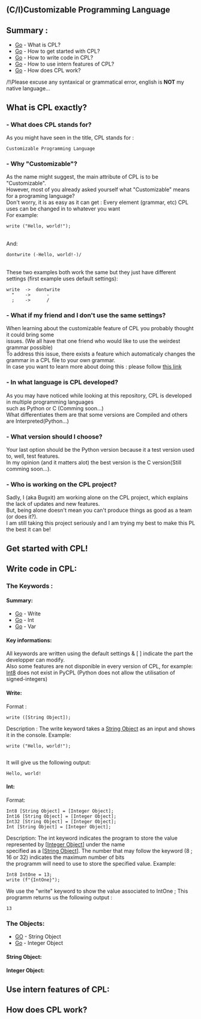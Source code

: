 ## (C/I)Customizable Programming Language
## Summary :
* [Go](#what-is-cpl-exactly) - What is CPL?
* [Go](#get-started-with-cpl) - How to get started with CPL?
* [Go](#write-code-in-cpl) - How to write code in CPL?
* [Go](#use-intern-features-of-cpl) - How to use intern features of CPL?
* [Go](#how-does-cpl-work) - How does CPL work?

/!\Please excuse any syntaxical or grammatical error, english is <b>NOT</b> my native language...
## What is CPL exactly?
### - What does CPL stands for?
  As you might have seen in the title, CPL stands for :
```
Customizable Programming Language
```
### - Why "Customizable"?
  As the name might suggest, the main attribute of CPL is to be "Customizable".
  <br>However, most of you already asked yourself what "Customizable" means for a programing language?
  <br>Don't worry, it is as easy as it can get : Every element (grammar, etc) CPL uses can be changed in to whatever you want
  <br>For example:
  ```
write ("Hello, world!");
  ```
  <br> And:
```
dontwrite (-Hello, world!-)/
```
<br>These two examples both work the same but they just have different settings (first example uses default settings):
```
write  ->  dontwrite
  "    ->      -
  ;    ->      /
```

### - What if my friend and I don't use the same settings?
  When learning about the customizable feature of CPL you probably thought it could bring some 
  <br>issues. (We all have that one friend who would like to use the weirdest grammar possible)
  <br>To address this issue, there exists a feature which automaticaly changes the grammar in a CPL file to your own grammar.
  <br>In case you want to learn more about doing this : please follow [this link](#use-intern-features-of-cpl)

### - In what language is CPL developed?
  As you may have noticed while looking at this repository, CPL is developed in multiple programming languages
  <br>such as Python or C (Comming soon...)
  <br>What differentiates them are that some versions are Compiled and others are Interpreted(Python...)
  
### - What version should I choose?
  Your last option should be the Python version because it a test version used to, well, test features.
  <br>In my opinion (and it matters alot) the best version is the C version(Still comming soon...).
  
### - Who is working on the CPL project?
  Sadly, I (aka Bugxit) am working alone on the CPL project, which explains the lack of updates and new features.
  <br>But, being alone doesn't mean you can't produce things as good as a team (or does it?). 
  <br>I am still taking this project seriously and I am trying my best to make this PL the best it can be!

## Get started with CPL!
## Write code in CPL:
### The Keywords :
#### Summary:
- [Go](#write) - Write
- [Go](#int) - Int
- [Go](#var) - Var

#### Key informations:
All keywords are written using the default settings & [ ] indicate the part the developper can modify.
<br>Also some features are not disponible in every version of CPL, for example:
<br>[Int8](#int) does not exist in PyCPL (Python does not allow the utilisation of signed-integers)
#### Write:
Format :
```
write ([String Object]);
```
Description :
The write keyword takes a [String Object](#string-object) as an input and shows it in the console.
Example:
```
write ("Hello, world!");
  
```
It will give us the following output:
```console
Hello, world!
```
#### Int:
Format:
```
Int8 [String Object] = [Integer Object];
Int16 [String Object] = [Integer Object];
Int32 [String Object] = [Integer Object];
Int [String Object] = [Integer Object];
```
Description:
The int keyword indicates the program to store the value represented by [[Integer Object](#integer-object)] under the name 
<br>specified as a [[String Object](#string-object)]. The number that may follow the keyword (8 ; 16 or 32) indicates the maximum number of bits
<br>the programm will need to use to store the specified value.
Example:
```
Int8 IntOne = 13;
write (f"{IntOne}");
```
We use the "write" keyword to show the value associated to IntOne ; This programm returns us the following output :
```
13
```
### The Objects:
- [GO](#string-object) - String Object
- [Go](#integer-object) - Integer Object
#### String Object:
#### Integer Object:

## Use intern features of CPL: 
## How does CPL work?

